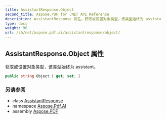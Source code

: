 ```yaml
---
title: AssistantResponse.Object
second_title: Aspose.PDF for .NET API Reference
description: AssistantResponse 属性。获取或设置对象类型，该类型始终为 assistant
type: docs
weight: 90
url: /zh/net/aspose.pdf.ai/assistantresponse/object/
---
```

## AssistantResponse.Object 属性

获取或设置对象类型，该类型始终为 assistant。

```csharp
public string Object { get; set; }
```

### 另请参阅

* class [AssistantResponse](../)
* namespace [Aspose.Pdf.AI](../../../aspose.pdf.ai/)
* assembly [Aspose.PDF](../../../)